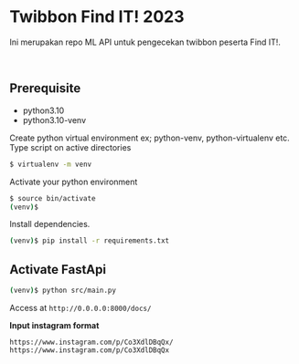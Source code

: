 # Twibbon Find IT! 2023

Ini merupakan repo ML API untuk pengecekan twibbon peserta Find IT!.

<br>

## Prerequisite

- python3.10
- python3.10-venv

Create python virtual environment ex; python-venv, python-virtualenv etc.
Type script on active directories

```sh
$ virtualenv -m venv
```

Activate your python environment
```sh
$ source bin/activate
(venv)$ 
```

Install dependencies.
```sh
(venv)$ pip install -r requirements.txt
```

## Activate FastApi

```sh
(venv)$ python src/main.py
```

Access at `http://0.0.0.0:8000/docs/`

**Input instagram format** 

`https://www.instagram.com/p/Co3XdlDBqQx/`
`https://www.instagram.com/p/Co3XdlDBqQx`